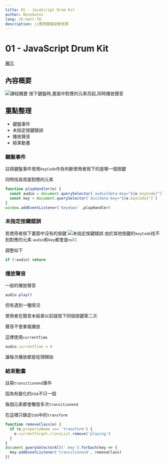 ```yaml
---
title: 01 - JavaScript Drum Kit
author: NoseGates
lang: zh-Hant-TW
description: js實現鍵盤敲擊效果
---
```

# 01 - JavaScript Drum Kit

[展示](https://connectshark.github.io/JavaScript30/01%20-%20JavaScript%20Drum%20Kit/index-Chambers.html)

## 內容概要
![課程概要](https://i.imgur.com/GHih5TO.jpg)
按下鍵盤時,畫面中對應的元素亮起,同時播放聲音

## 重點整理
* 鍵盤事件
* 未指定按鍵錯誤
* 播放聲音
* 結束動畫
### 鍵盤事件
註冊鍵盤事件使用`keyCode`作為判斷使用者按下的是哪一個按鍵

同時找尋頁面對應的元素
``` js
function playHandler(e) {
  const audio = document.querySelector(`audio[data-key="${e.keyCode}"]`)
  const key = document.querySelector(`div[data-key="${e.keyCode}"]`)
}
window.addEventListener('keydown' ,playHandler)
```
### 未指定按鍵錯誤
若使用者按下畫面中沒有的按鍵
![未指定按鍵錯誤](https://i.imgur.com/tMrefdE.png)
由於其他按鍵的`keyCode`找不到對應的元素
`audio`和`key`都會是`null`

調整如下
``` js
if (!audio) return
```
### 播放聲音
一般的播放聲音
``` js
audio.play()
```
但有遇到一種情況

使用者在聲音未結束以前就按下同個按鍵第二次

聲音不會重複播放

這裡使用`currentTime`
``` js
audio.currentTime = 0
```
讓每次播放都是從頭開始

### 結束動畫

註冊`transitionend`事件

因為有變化的css不只一個

每個元素都會觸發多次`transitionend`

在這裡只鎖定css中的`transform`
``` js
function removeClass(e) {
  if (e.propertyName === 'transform') {
    e.currentTarget.classList.remove('playing')
  }
}
document.querySelectorAll('.key').forEach(key => {
  key.addEventListener('transitionend', removeClass)
})
```